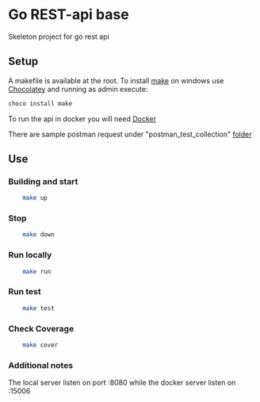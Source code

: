 # Go REST-api base

Skeleton project for go rest api

## Setup

A makefile is available at the root. To install [make](https://www.gnu.org/software/make/manual/make.html) on windows use [Chocolatey](https://chocolatey.org/) and running as admin execute:
```bash
choco install make
```

To run the api in docker you will need [Docker](https://www.docker.com/get-started/)

There are sample postman request under "postman_test_collection"  [folder](https://github.com/danielmmy/go-rest-api-base/tree/main/postman_test_collection)


## Use

### Building and start
```bash
    make up
```
### Stop
```bash
    make down
```
### Run locally
```bash
    make run
```
### Run test
```bash
    make test
```
### Check Coverage
```bash
    make cover
```

### Additional notes

The local server listen on port :8080 while the docker server listen on :15006
